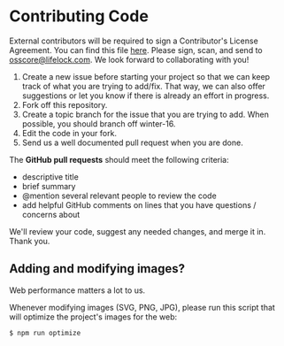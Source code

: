 # Contributing Code

External contributors will be required to sign a Contributor's License Agreement. You can find this file [here](LifeLock_CLA.pdf). Please sign, scan, and send to [osscore@lifelock.com](mailto:osscore@lifelock.com). We look forward to collaborating with you!

1. Create a new issue before starting your project so that we can keep track of what you are trying to add/fix. That way, we can also offer suggestions or let you know if there is already an effort in progress.
2. Fork off this repository.
3. Create a topic branch for the issue that you are trying to add. When possible, you should branch off winter-16.
4. Edit the code in your fork.
5. Send us a well documented pull request when you are done.

The **GitHub pull requests** should meet the following criteria:

  - descriptive title
  - brief summary
  - @mention several relevant people to review the code
  - add helpful GitHub comments on lines that you have questions / concerns about

We'll review your code, suggest any needed changes, and merge it in. Thank you.

## Adding and modifying images?

Web performance matters a lot to us.

Whenever modifying images (SVG, PNG, JPG), please run this script that will optimize the project's images for the web:

```sh
$ npm run optimize
```
